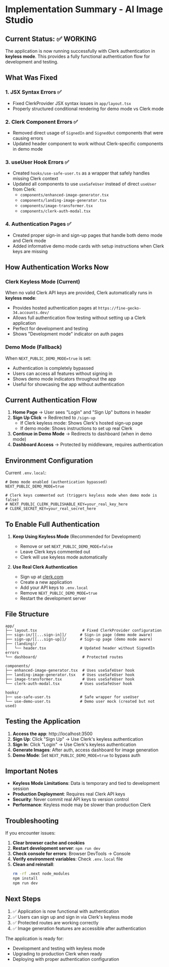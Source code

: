 # Implementation Summary - AI Image Studio

## Current Status: ✅ WORKING

The application is now running successfully with Clerk authentication in **keyless mode**. This provides a fully functional authentication flow for development and testing.

## What Was Fixed

### 1. JSX Syntax Errors ✅
- Fixed ClerkProvider JSX syntax issues in `app/layout.tsx`
- Properly structured conditional rendering for demo mode vs Clerk mode

### 2. Clerk Component Errors ✅
- Removed direct usage of `SignedIn` and `SignedOut` components that were causing errors
- Updated header component to work without Clerk-specific components in demo mode

### 3. useUser Hook Errors ✅
- Created `hooks/use-safe-user.ts` as a wrapper that safely handles missing Clerk context
- Updated all components to use `useSafeUser` instead of direct `useUser` from Clerk:
  - `components/enhanced-image-generator.tsx`
  - `components/landing-image-generator.tsx`
  - `components/image-transformer.tsx`
  - `components/clerk-auth-modal.tsx`

### 4. Authentication Pages ✅
- Created proper sign-in and sign-up pages that handle both demo mode and Clerk mode
- Added informative demo mode cards with setup instructions when Clerk keys are missing

## How Authentication Works Now

### Clerk Keyless Mode (Current)
When no valid Clerk API keys are provided, Clerk automatically runs in **keyless mode**:
- Provides hosted authentication pages at `https://fine-gecko-34.accounts.dev/`
- Allows full authentication flow testing without setting up a Clerk application
- Perfect for development and testing
- Shows "Development mode" indicator on auth pages

### Demo Mode (Fallback)
When `NEXT_PUBLIC_DEMO_MODE=true` is set:
- Authentication is completely bypassed
- Users can access all features without signing in
- Shows demo mode indicators throughout the app
- Useful for showcasing the app without authentication

## Current Authentication Flow

1. **Home Page** → User sees "Login" and "Sign Up" buttons in header
2. **Sign Up Click** → Redirected to `/sign-up` 
   - If Clerk keyless mode: Shows Clerk's hosted sign-up page
   - If demo mode: Shows instructions to set up real Clerk
3. **Continue in Demo Mode** → Redirects to dashboard (when in demo mode)
4. **Dashboard Access** → Protected by middleware, requires authentication

## Environment Configuration

Current `.env.local`:
```env
# Demo mode enabled (authentication bypassed)
NEXT_PUBLIC_DEMO_MODE=true

# Clerk keys commented out (triggers keyless mode when demo mode is false)
# NEXT_PUBLIC_CLERK_PUBLISHABLE_KEY=your_real_key_here
# CLERK_SECRET_KEY=your_real_secret_here
```

## To Enable Full Authentication

1. **Keep Using Keyless Mode** (Recommended for Development)
   - Remove or set `NEXT_PUBLIC_DEMO_MODE=false`
   - Leave Clerk keys commented out
   - Clerk will use keyless mode automatically

2. **Use Real Clerk Authentication**
   - Sign up at [clerk.com](https://clerk.com)
   - Create a new application
   - Add your API keys to `.env.local`
   - Remove `NEXT_PUBLIC_DEMO_MODE=true`
   - Restart the development server

## File Structure

```
app/
├── layout.tsx                    # Fixed ClerkProvider configuration
├── sign-in/[[...sign-in]]/      # Sign-in page (demo mode aware)
├── sign-up/[[...sign-up]]/      # Sign-up page (demo mode aware)
├── (landing)/
│   └── header.tsx               # Updated header without SignedIn errors
└── dashboard/                    # Protected routes

components/
├── enhanced-image-generator.tsx  # Uses useSafeUser hook
├── landing-image-generator.tsx   # Uses useSafeUser hook
├── image-transformer.tsx         # Uses useSafeUser hook
└── clerk-auth-modal.tsx         # Uses useSafeUser hook

hooks/
├── use-safe-user.ts             # Safe wrapper for useUser
└── use-demo-user.ts             # Demo user mock (created but not used)
```

## Testing the Application

1. **Access the app**: http://localhost:3500
2. **Sign Up**: Click "Sign Up" → Use Clerk's keyless authentication
3. **Sign In**: Click "Login" → Use Clerk's keyless authentication
4. **Generate Images**: After auth, access dashboard for image generation
5. **Demo Mode**: Set `NEXT_PUBLIC_DEMO_MODE=true` to bypass auth

## Important Notes

- **Keyless Mode Limitations**: Data is temporary and tied to development session
- **Production Deployment**: Requires real Clerk API keys
- **Security**: Never commit real API keys to version control
- **Performance**: Keyless mode may be slower than production Clerk

## Troubleshooting

If you encounter issues:

1. **Clear browser cache and cookies**
2. **Restart development server**: `npm run dev`
3. **Check console for errors**: Browser DevTools → Console
4. **Verify environment variables**: Check `.env.local` file
5. **Clean and reinstall**: 
   ```bash
   rm -rf .next node_modules
   npm install
   npm run dev
   ```

## Next Steps

1. ✅ Application is now functional with authentication
2. ✅ Users can sign up and sign in via Clerk's keyless mode
3. ✅ Protected routes are working correctly
4. ✅ Image generation features are accessible after authentication

The application is ready for:
- Development and testing with keyless mode
- Upgrading to production Clerk when ready
- Deploying with proper authentication configuration